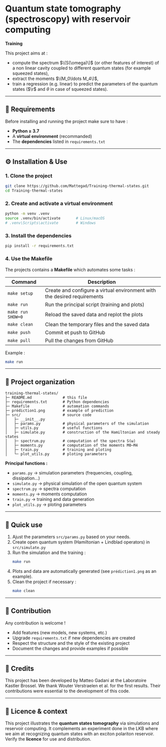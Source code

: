 # Quantum state tomography (spectroscopy) with reservoir computing  
**Training**

This project aims at :  
- compute the spectrum $\(S(\omega)\)$ (or other features of interest) of a non linear cavity coupled to different quantum states (for example squeezed states),  
- extract the moments $\(M_0\ldots M_4\)$,  
- train a regression (e.g. linear) to predict the parameters of the quantum states ($\r$ and $\theta$ in case of squeezed states).  

---

## 🧩 Requirements  
Before installing and running the project make sure to have :   
- **Python ≥ 3.7**  
- A **virtual environment** (recommanded)  
- The **dependencies** listed in `requirements.txt`  


---

## ⚙️ Installation & Use  

### 1. Clone the project
```bash
git clone https://github.com/Mattegad/Training-thermal-states.git
cd Training-thermal-states
```

### 2. Create and activate a virtual environment
```bash
python -m venv .venv
source .venv/bin/activate       # Linux/macOS
# .venv\Scripts\activate        # Windows
```

### 3. Install the dependencies
```bash
pip install -r requirements.txt
```

### 4. Use the Makefile  
The projects contains a **Makefile** which automates some tasks :

| Command | Description |
|-----------|-------------|
| `make setup` | Create and configure a virtual environment with the desired requirements |
| `make run` | Run the principal script (training and plots) |
| `make run SHOW=0` | Reload the saved data and replot the plots |
| `make clean` | Clean the temporary files and the saved data |
| `make push` | Commit et push to GitHub |
| `make pull` | Pull the changes from GitHub |


Example :
```bash
make run
```

---

## 🧱 Project organization 

```
training-thermal-states/
├─ README.md              # this file
├─ requirements.txt       # Python dependencies
├─ Makefile               # automation commands
├─ prédiction1.png        # example of prediction
├─ src/                   # source code 
│   ├─ __init__.py        
│   ├─ params.py          # physical parameters of the simulation
│   ├─ utils.py           # useful functions
│   ├─ simulate.py        # construction of the Hamiltonian and steady states
│   ├─ spectrum.py        # computation of the spectra S(ω)
│   ├─ moments.py         # computation of the moments M0–M4
│   ├─ train.py           # training and ploting
│   └─ plot_utils.py      # ploting parameters
```

**Principal functions :**
- `params.py` → simulation parameters (frequencies, coupling, dissipation…)  
- `simulate.py` → physical simulation of the open quantum system  
- `spectrum.py` → spectra computation  
- `moments.py` → moments computation  
- `train.py` → training and data generation  
- `plot_utils.py` → ploting parameters  

---

## 🚀 Quick use  
1. Ajust the parameters `src/params.py` based on your needs.
2. Create open quantum system (Hamiltonian + Lindblad operators) in `src/simulate.py` 
2. Run the simulation and the training :
   ```bash
   make run
   ```
3. Plots and data are automatically generated (see `prédiction1.png` as an example).  
4. Clean the project if necessary :
   ```bash
   make clean
   ```

---

## 🤝 Contribution  
Any contribution is welcome !  
- Add features (new models, new systems, etc.)  
- Upgrade `requirements.txt` if new dependencies are created 
- Respect the structure and the style of the existing project  
- Document the changes and provide examples if possible  

---

## 🙏 Credits
This project has been developed by Matteo Gadani at the Laboratoire Kastler Brossel.
We thank Wouter Verstraelen et al. for the first results. Their contributions were essential to the development of this code.

---

## 📘 Licence & context  
This project illustrates the **quantum states tomography** via simulations and reservoir computing. It complements an experiment done in the LKB where we aim at recognizing quantum states with an exciton polariton reservoir.
Verify the **licence** for use and distribution.  
